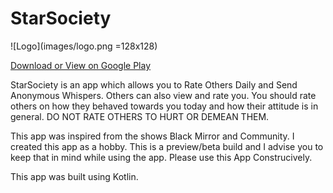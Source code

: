# StarSociety
![Logo](images/logo.png =128x128)

[Download or View on Google Play](https://play.google.com/store/apps/details?id=info.adi.starsociety)

StarSociety is an app which allows you to Rate Others Daily and Send Anonymous Whispers.
Others can also view and rate you.
You should rate others on how they behaved towards you today and how their attitude is in general. DO NOT RATE OTHERS TO HURT OR DEMEAN THEM.

This app was inspired from the shows Black Mirror and Community.
I created this app as a hobby. This is a preview/beta build and I advise you to keep that in mind while using the app.
Please use this App Construcively.

This app was built using Kotlin.

